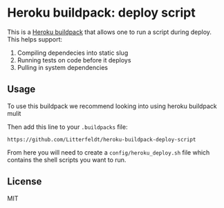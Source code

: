 # Heroku buildpack: deploy script

This is a [Heroku buildpack](http://devcenter.heroku.com/articles/buildpacks) that
allows one to run a script during deploy. This helps support:

1. Compiling dependecies into static slug
2. Running tests on code before it deploys
3. Pulling in system dependencies

## Usage

To use this buildpack we recommend looking into using heroku buildpack mulit

Then add this line to your `.buildpacks` file:

`https://github.com/Litterfeldt/heroku-buildpack-deploy-script`

From here you will need to create a `config/heroku_deploy.sh` file which contains the shell scripts you want to run.

## License

MIT
